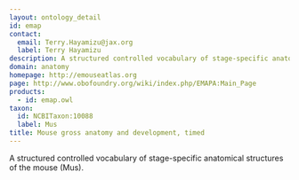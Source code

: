 ```yaml
---
layout: ontology_detail
id: emap
contact: 
  email: Terry.Hayamizu@jax.org
  label: Terry Hayamizu
description: A structured controlled vocabulary of stage-specific anatomical structures of the mouse (Mus).
domain: anatomy
homepage: http://emouseatlas.org
page: http://www.obofoundry.org/wiki/index.php/EMAPA:Main_Page
products: 
  - id: emap.owl
taxon: 
  id: NCBITaxon:10088
  label: Mus
title: Mouse gross anatomy and development, timed
---
```


A structured controlled vocabulary of stage-specific anatomical structures of the mouse (Mus).